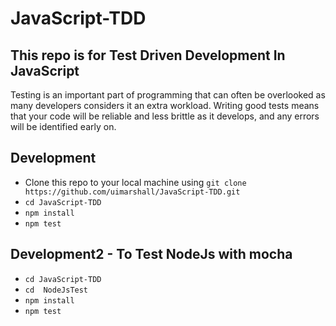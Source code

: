 # JavaScript-TDD
## This repo is for Test Driven Development In JavaScript
Testing is an important part of programming that can often be overlooked as many developers considers it an extra workload. Writing
good tests means that your code will be reliable and less brittle as it develops, and any errors
will be identified early on.

## Development

- Clone this repo to your local machine using `git clone https://github.com/uimarshall/JavaScript-TDD.git`
- `cd JavaScript-TDD`
- `npm install`
- `npm test`

## Development2 - To Test NodeJs with mocha

- `cd JavaScript-TDD`
- `cd  NodeJsTest`
- `npm install`
- `npm test`

